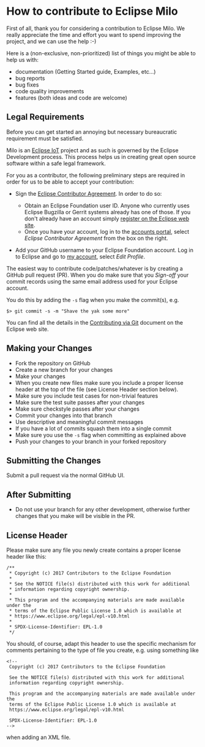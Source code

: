 # How to contribute to Eclipse Milo

First of all, thank you for considering a contribution to Eclipse Milo. We really appreciate the time and effort you want to
spend improving the project, and we can use the help :-)

Here is a (non-exclusive, non-prioritized) list of things you might be able to help us with:

* documentation (Getting Started guide, Examples, etc...)
* bug reports
* bug fixes
* code quality improvements
* features (both ideas and code are welcome)

## Legal Requirements

Before you can get started an annoying but necessary bureaucratic requirement must be satisfied.


Milo is an [Eclipse IoT](https://iot.eclipse.org) project and as such is governed by the Eclipse Development process.
This process helps us in creating great open source software within a safe legal framework.

For you as a contributor, the following preliminary steps are required in order for us to be able to accept your contribution:

* Sign the [Eclipse Contributor Agreement](https://www.eclipse.org/legal/ECA.php).
In order to do so:

  * Obtain an Eclipse Foundation user ID. Anyone who currently uses Eclipse Bugzilla or Gerrit systems already has one of those.
If you don't already have an account simply [register on the Eclipse web site](https://accounts.eclipse.org/user/register).
  * Once you have your account, log in to the [accounts portal](https://accounts.eclipse.org/), select *Eclipse Contributor Agreement* from the box on the right.

* Add your GitHub username to your Eclipse Foundation account. Log in to Eclipse and go to [my account](https://accounts.eclipse.org/), select *Edit Profile*.

The easiest way to contribute code/patches/whatever is by creating a GitHub pull request (PR).
When you do make sure that you *Sign-off* your commit records using the same email address used for your Eclipse account.

You do this by adding the `-s` flag when you make the commit(s), e.g.

    $> git commit -s -m "Shave the yak some more"

You can find all the details in the [Contributing via Git](http://wiki.eclipse.org/Development_Resources/Contributing_via_Git) document on the Eclipse web site.

## Making your Changes

* Fork the repository on GitHub
* Create a new branch for your changes
* Make your changes
* When you create new files make sure you include a proper license header at the top of the file (see License Header section below).
* Make sure you include test cases for non-trivial features
* Make sure the test suite passes after your changes
* Make sure checkstyle passes after your changes
* Commit your changes into that branch
* Use descriptive and meaningful commit messages
* If you have a lot of commits squash them into a single commit
* Make sure you use the `-s` flag when committing as explained above
* Push your changes to your branch in your forked repository

## Submitting the Changes

Submit a pull request via the normal GitHub UI.

## After Submitting

* Do not use your branch for any other development, otherwise further changes that you make will be visible in the PR.

## License Header

Please make sure any file you newly create contains a proper license header like this:

````
/**
 * Copyright (c) 2017 Contributors to the Eclipse Foundation
 *
 * See the NOTICE file(s) distributed with this work for additional
 * information regarding copyright ownership.
 *
 * This program and the accompanying materials are made available under the
 * terms of the Eclipse Public License 1.0 which is available at
 * https://www.eclipse.org/legal/epl-v10.html
 *
 * SPDX-License-Identifier: EPL-1.0
 */
````
You should, of course, adapt this header to use the specific mechanism for comments pertaining to the type of file you create, e.g. using something like

````
<!--
 Copyright (c) 2017 Contributors to the Eclipse Foundation

 See the NOTICE file(s) distributed with this work for additional
 information regarding copyright ownership.

 This program and the accompanying materials are made available under the
 terms of the Eclipse Public License 1.0 which is available at
 https://www.eclipse.org/legal/epl-v10.html

 SPDX-License-Identifier: EPL-1.0
-->
````

when adding an XML file.
